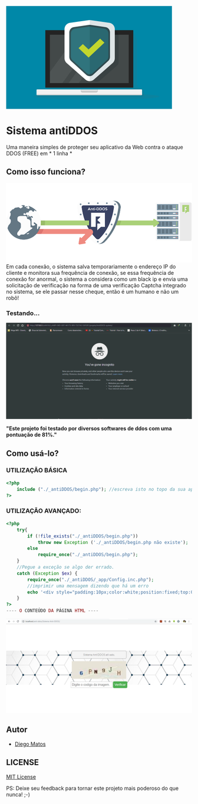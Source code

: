 <img src="_antiDDOS/view/img/icone.png" >
<h1>Sistema antiDDOS</h1>
Uma maneira simples de proteger seu aplicativo da Web contra o ataque DDOS (FREE) em * 1 linha *

## Como isso funciona?
<img src="_antiDDOS/view/img/icon.png" >
Em cada conexão, o sistema salva temporariamente o endereço IP do cliente e monitora sua frequência de conexão, se essa frequência de conexão for anormal, o sistema a considera como um black ip e envia uma solicitação de verificação na forma de uma verificação Captcha integrado no sistema, se ele passar nesse cheque, então é um humano e não um robô!

### Testando...
<img src="_antiDDOS/view/img/Antiddos.gif">

**"Este projeto foi testado por diversos softwares de ddos com uma pontuação de 81%."**
## Como usá-lo?

### UTILIZAÇÃO BÁSICA
```php
<?php
	include ("./_antiDDOS/begin.php"); //escreva isto no topo da sua aplicação PHP!!!
?>
```

### UTILIZAÇÃO AVANÇADO:
```php
<?php
	try{
		if (!file_exists("./_antiDDOS/begin.php"))
			throw new Exception ('./_antiDDOS/begin.php não existe');
		else
			require_once("./_antiDDOS/begin.php"); 
	} 
	//Pegue a exceção se algo der errado.
	catch (Exception $ex) {
		require_once("./_antiDDOS/_app/Config.inc.php");
		//imprimir uma mensagem dizendo que há um erro
		echo '<div style="padding:10px;color:white;position:fixed;top:0;left:0;width:100%;background:black;text-align:center;">O <a href="https://github.com/dinhobala/Sistema-Anti-DDOS" target="_blank">"Sistema AntiDDOS"</a> não foi carregado corretamente neste site, por favor, comente o \'catch Exception\' para ver o que está acontecendo!</div>';
	}
?>
---- O CONTEÚDO DA PÁGINA HTML ----
```
<img src="_antiDDOS/view/img/ddos_.png">

## Autor

- [Diego Matos](https://github.com/dinhobala)

## LICENSE

[MIT License](https://github.com/dinhobala/Sistema-Anti-DDOS/LICENSE)

PS: Deixe seu feedback para tornar este projeto mais poderoso do que nunca! ;-)


